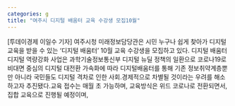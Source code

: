 ```yaml
---
categories: g
title: "여주시 디지털 배움터 교육 수강생 모집10월"
---
```

[투데이경제 이일수 기자] 여주시청 미래정보담당관은 시민 누구나 쉽게 찾아가 디지털 교육을 받을 수 있는 ‘디지털 배움터’ 10월 교육 수강생을 모집하고 있다. 디지털 배움터 디지털 역량강화 사업은 과학기술정보통신부 디지털 뉴딜 정책의 일환으로 코로나19로 비대면 중심의 디지털 대전환 가속화에 따라 디지털배움터를 통해 기존 정보취약계층뿐만 아니라 국민들도 디지털 격차로 인한 사회․경제적으로 차별될 것이라는 우려를 해소하고자 추진됐다.교육 접수는 매월 초 가능하며, 교육방식은 위드 코로나로 전환되면서, 집합 교육으로 진행될 예정이며,